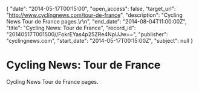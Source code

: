 {
  "date": "2014-05-17T00:15:00", 
  "open_access": false, 
  "target_url": "http://www.cyclingnews.com/tour-de-france", 
  "description": "Cycling News Tour de France pages.\r\n", 
  "end_date": "2014-08-04T11:00:00Z", 
  "title": "Cycling News: Tour de France", 
  "record_id": "20140517T001500//FokrEYas4p25ZRe4NpUJw==", 
  "publisher": "cyclingnews.com", 
  "start_date": "2014-05-17T00:15:00Z", 
  "subject": null
}

# Cycling News: Tour de France

Cycling News Tour de France pages.
